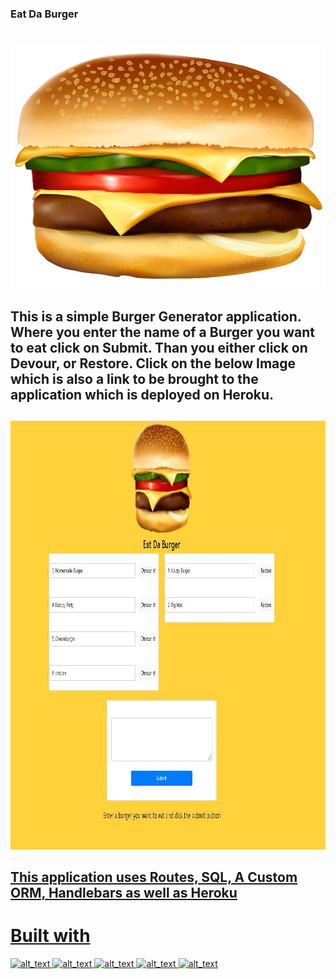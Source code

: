 ### Eat Da Burger
#
![alt text](images/burger.png)

## This is a simple Burger Generator application. Where you enter the name of a Burger you want to eat click on Submit. Than you either click on Devour, or Restore. Click on the below Image which is also a link to be brought to the application which is deployed on Heroku.
##
<a href="https://polar-hollows-18989.herokuapp.com/"><img border="0" alt="W3Schools" src="images/burgerwebsite.JPG" width="969" height="686">

## This application uses Routes, SQL, A Custom ORM, Handlebars as well as Heroku

# Built with
![alt_text](https://img.shields.io/badge/Technologies-ORM-green)
![alt_text](https://img.shields.io/badge/Technologies-Handlebars-green)
![alt_text](https://img.shields.io/badge/Technologies-SQL-green)
![alt_text](https://img.shields.io/badge/Technologies-SQL-green)
![alt_text](https://img.shields.io/badge/Technologies-nodeJS-green)
